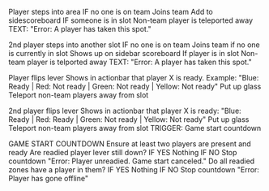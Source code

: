 Player steps into area
	IF no one is on team
		Joins team
		Add to sidescoreboard
	IF someone is in slot
		Non-team player is teleported away
		TEXT: "Error: A player has taken this spot."

2nd player steps into another slot
	IF no one is on team
		Joins team if no one is currently in slot
		Shows up on sidebar scoreboard
	If player is in slot
		Non-team player is telported away
		TEXT: "Error: A player has taken this spot."

Player flips lever
	Shows in actionbar that player X is ready. Example: "Blue: Ready | Red: Not ready | Green: Not ready | Yellow: Not ready"
	Put up glass
	Teleport non-team players away from slot

2nd player flips lever
	Shows in actionbar that player X is ready: "Blue: Ready | Red: Ready | Green: Not ready | Yellow: Not ready"
	Put up glass
	Teleport non-team players away from slot
	TRIGGER: Game start countdown

GAME START COUNTDOWN
	Ensure at least two players are present and ready
		Are readied player lever still down?
			IF YES
				Nothing
			IF NO
				Stop countdown
				"Error: Player unreadied. Game start canceled."
		Do all readied zones have a player in them?
			IF YES
				Nothing
			IF NO
				Stop countdown
				"Error: Player has gone offline"
		